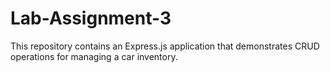 # Lab-Assignment-3
 This repository contains an Express.js application that demonstrates CRUD operations for managing a car inventory.
